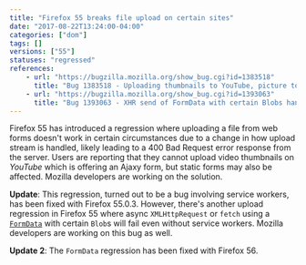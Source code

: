 ```yaml
---
title: "Firefox 55 breaks file upload on certain sites"
date: "2017-08-22T13:24:00-04:00"
categories: ["dom"]
tags: []
versions: ["55"]
statuses: "regressed"
references:
    - url: "https://bugzilla.mozilla.org/show_bug.cgi?id=1383518"
      title: "Bug 1383518 - Uploading thumbnails to YouTube, picture to Tweakers.net not working on Firefox 55+"
    - url: "https://bugzilla.mozilla.org/show_bug.cgi?id=1393063"
      title: "Bug 1393063 - XHR send of FormData with certain Blobs hangs indefinitely (Firefox 55.0.0 - 55.0.2)"
---
```

Firefox 55 has introduced a regression where uploading a file from web forms doesn't work in certain circumstances due to a change in how upload stream is handled, likely leading to a 400 Bad Request error response from the server. Users are reporting that they cannot upload video thumbnails on *YouTube* which is offering an Ajaxy form, but static forms may also be affected. Mozilla developers are working on the solution.

**Update**: This regression, turned out to be a bug involving service workers, has been fixed with Firefox 55.0.3. However, there's another upload regression in Firefox 55 where async `XMLHttpRequest` or `fetch` using a [`FormData`](https://developer.mozilla.org/en-US/docs/Web/API/FormData) with certain `Blob`s will fail even without service workers. Mozilla developers are working on this bug as well.

**Update 2**: The `FormData` regression has been fixed with Firefox 56.
